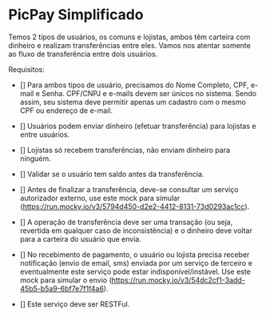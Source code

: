 # PicPay Simplificado

Temos 2 tipos de usuários, os comuns e lojistas, ambos têm carteira com dinheiro e realizam transferências entre eles. Vamos nos atentar somente ao fluxo de transferência entre dois usuários.

Requisitos:

- [] Para ambos tipos de usuário, precisamos do Nome Completo, CPF, e-mail e Senha. CPF/CNPJ e e-mails devem ser únicos no sistema. Sendo assim, seu sistema deve permitir apenas um cadastro com o mesmo CPF ou endereço de e-mail.

- [] Usuários podem enviar dinheiro (efetuar transferência) para lojistas e entre usuários.

- [] Lojistas só recebem transferências, não enviam dinheiro para ninguém.

- [] Validar se o usuário tem saldo antes da transferência.

- [] Antes de finalizar a transferência, deve-se consultar um serviço autorizador externo, use este mock para simular (https://run.mocky.io/v3/5794d450-d2e2-4412-8131-73d0293ac1cc).

- [] A operação de transferência deve ser uma transação (ou seja, revertida em qualquer caso de inconsistência) e o dinheiro deve voltar para a carteira do usuário que envia.

- [] No recebimento de pagamento, o usuário ou lojista precisa receber notificação (envio de email, sms) enviada por um serviço de terceiro e eventualmente este serviço pode estar indisponível/instável. Use este mock para simular o envio (https://run.mocky.io/v3/54dc2cf1-3add-45b5-b5a9-6bf7e7f1f4a6).

- [] Este serviço deve ser RESTFul.
